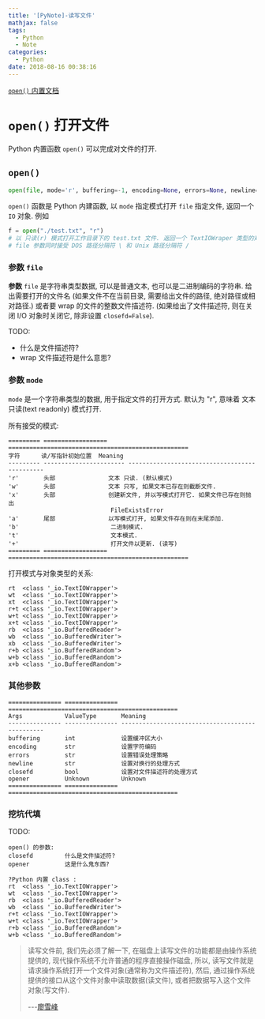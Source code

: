 ```yaml
---
title: '[PyNote]-读写文件'
mathjax: false
tags:
  - Python
  - Note
categories:
  - Python
date: 2018-08-16 00:38:16
---
```


[`open()` 内置文档](/assert/resources/python/buildin.open.help.html)

# `open()` 打开文件

Python 内置函数 `open()` 可以完成对文件的打开.

## `open()`

```py
open(file, mode='r', buffering=-1, encoding=None, errors=None, newline=None, closefd=True, opener=None)
```

`open()` 函数是 Python 内建函数, 以 `mode` 指定模式打开 `file` 指定文件, 返回一个 `IO` 对象. 例如

```py
f = open("./test.txt", "r")
# 以 只读(r) 模式打开工作目录下的 test.txt 文件. 返回一个 TextIOWraper 类型的对象, 赋值给变量 f
# file 参数同时接受 DOS 路径分隔符 \ 和 Unix 路径分隔符 /
```

### 参数 `file`

**参数** `file` 是字符串类型数据, 可以是普通文本, 也可以是二进制编码的字符串. 给出需要打开的文件名 (如果文件不在当前目录, 需要给出文件的路径, 绝对路径或相对路径.) 或者要 wrap 的文件的整数文件描述符. (如果给出了文件描述符, 则在关闭 I/O 对象时关闭它, 除非设置 `closefd=False`).

TODO:

- 什么是文件描述符?
- wrap 文件描述符是什么意思?

### 参数 `mode`

`mode` 是一个字符串类型的数据, 用于指定文件的打开方式. 默认为 "r", 意味着 文本只读(text readonly) 模式打开.

所有接受的模式:

```
========= ================== ===================================================
字符      读/写指针初始位置  Meaning
--------- ----------------------- ----------------------------------------------
'r'       头部               文本 只读. (默认模式)
'w'       头部               文本 只写, 如果文本已存在则截断文件.
'x'       头部               创建新文件, 并以写模式打开它. 如果文件已存在则抛出 
                             FileExistsError
'a'       尾部               以写模式打开, 如果文件存在则在末尾添加.
'b'                          二进制模式.
't'                          文本模式.
'+'                          打开文件以更新. (读写)
========= ================== ===================================================
```

打开模式与对象类型的关系:

```
rt  <class '_io.TextIOWrapper'>
wt  <class '_io.TextIOWrapper'>
xt  <class '_io.TextIOWrapper'>
r+t <class '_io.TextIOWrapper'>
w+t <class '_io.TextIOWrapper'>
x+t <class '_io.TextIOWrapper'>
rb  <class '_io.BufferedReader'>
wb  <class '_io.BufferedWriter'>
xb  <class '_io.BufferedWriter'>
r+b <class '_io.BufferedRandom'>
w+b <class '_io.BufferedRandom'>
x+b <class '_io.BufferedRandom'>
```

### 其他参数

```
=============== =============== ================================================
Args            ValueType       Meaning
--------------- --------------- ------------------------------------------------
buffering       int             设置缓冲区大小
encoding        str             设置字符编码
errors          str             设置错误处理策略
newline         str             设置对换行的处理方式
closefd         bool            设置对文件描述符的处理方式
opener          Unknown         Unknown
=============== =============== ================================================
```

### 挖坑代填

<div id="todo">TODO:</div>

```
open() 的参数:
closefd         什么是文件描述符?
opener          这是什么鬼东西?

?Python 内置 class :
rt  <class '_io.TextIOWrapper'>
wt  <class '_io.TextIOWrapper'>
rb  <class '_io.BufferedReader'>
wb  <class '_io.BufferedWriter'>
r+t <class '_io.TextIOWrapper'>
w+t <class '_io.TextIOWrapper'>
r+b <class '_io.BufferedRandom'>
w+b <class '_io.BufferedRandom'>
```

> 读写文件前, 我们先必须了解一下, 在磁盘上读写文件的功能都是由操作系统提供的, 现代操作系统不允许普通的程序直接操作磁盘, 所以, 读写文件就是请求操作系统打开一个文件对象(通常称为文件描述符), 然后, 通过操作系统提供的接口从这个文件对象中读取数据(读文件), 或者把数据写入这个文件对象(写文件).
> 
> ---[廖雪峰](https://www.liaoxuefeng.com/wiki/0014316089557264a6b348958f449949df42a6d3a2e542c000/001431917715991ef1ebc19d15a4afdace1169a464eecc2000)

